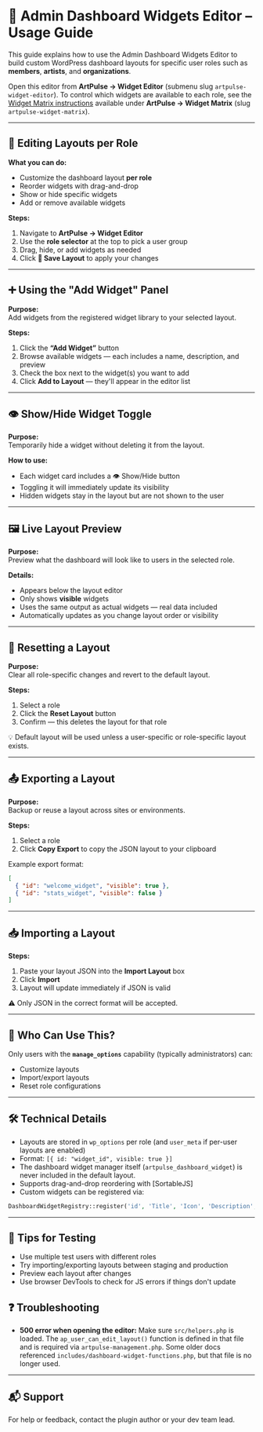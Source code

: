 
# 📘 Admin Dashboard Widgets Editor – Usage Guide

This guide explains how to use the Admin Dashboard Widgets Editor to build custom WordPress dashboard layouts for specific user roles such as **members**, **artists**, and **organizations**.

Open this editor from **ArtPulse → Widget Editor** (submenu slug
`artpulse-widget-editor`). To control which widgets are available to each role,
see the [Widget Matrix instructions](./WIDGET-MATRIX-INSTRUCTIONS.md) available
under **ArtPulse → Widget Matrix** (slug `artpulse-widget-matrix`).

---

## 🧩 Editing Layouts per Role

**What you can do:**
- Customize the dashboard layout **per role**
- Reorder widgets with drag-and-drop
- Show or hide specific widgets
- Add or remove available widgets

**Steps:**
1. Navigate to **ArtPulse → Widget Editor**
2. Use the **role selector** at the top to pick a user group
3. Drag, hide, or add widgets as needed
4. Click **💾 Save Layout** to apply your changes

---

## ➕ Using the "Add Widget" Panel

**Purpose:**  
Add widgets from the registered widget library to your selected layout.

**Steps:**
1. Click the **“Add Widget”** button
2. Browse available widgets — each includes a name, description, and preview
3. Check the box next to the widget(s) you want to add
4. Click **Add to Layout** — they'll appear in the editor list

---

## 👁 Show/Hide Widget Toggle

**Purpose:**  
Temporarily hide a widget without deleting it from the layout.

**How to use:**
- Each widget card includes a 👁️ Show/Hide button
- Toggling it will immediately update its visibility
- Hidden widgets stay in the layout but are not shown to the user

---

## 🖼 Live Layout Preview

**Purpose:**  
Preview what the dashboard will look like to users in the selected role.

**Details:**
- Appears below the layout editor
- Only shows **visible** widgets
- Uses the same output as actual widgets — real data included
- Automatically updates as you change layout order or visibility

---

## 🔁 Resetting a Layout

**Purpose:**  
Clear all role-specific changes and revert to the default layout.

**Steps:**
1. Select a role
2. Click the **Reset Layout** button
3. Confirm — this deletes the layout for that role

💡 Default layout will be used unless a user-specific or role-specific layout exists.

---

## 📤 Exporting a Layout

**Purpose:**  
Backup or reuse a layout across sites or environments.

**Steps:**
1. Select a role
2. Click **Copy Export** to copy the JSON layout to your clipboard

Example export format:
```json
[
  { "id": "welcome_widget", "visible": true },
  { "id": "stats_widget", "visible": false }
]
```

---

## 📥 Importing a Layout

**Steps:**
1. Paste your layout JSON into the **Import Layout** box
2. Click **Import**
3. Layout will update immediately if JSON is valid

⚠️ Only JSON in the correct format will be accepted.

---

## 👤 Who Can Use This?

Only users with the **`manage_options`** capability (typically administrators) can:
- Customize layouts
- Import/export layouts
- Reset role configurations

---

## 🛠️ Technical Details

- Layouts are stored in `wp_options` per role (and `user_meta` if per-user layouts are enabled)
- Format: `[{ id: "widget_id", visible: true }]`
- The dashboard widget manager itself (`artpulse_dashboard_widget`) is never
  included in the default layout.
- Supports drag-and-drop reordering with [SortableJS]
- Custom widgets can be registered via:
```php
DashboardWidgetRegistry::register('id', 'Title', 'Icon', 'Description', $callback);
```

---

## 🧪 Tips for Testing

- Use multiple test users with different roles
- Try importing/exporting layouts between staging and production
- Preview each layout after changes
- Use browser DevTools to check for JS errors if things don't update

## ❓ Troubleshooting

- **500 error when opening the editor:** Make sure `src/helpers.php` is loaded.
  The `ap_user_can_edit_layout()` function is defined in that file and is
  required via `artpulse-management.php`. Some older docs referenced
  `includes/dashboard-widget-functions.php`, but that file is no longer used.


---

## 📬 Support

For help or feedback, contact the plugin author or your dev team lead.
